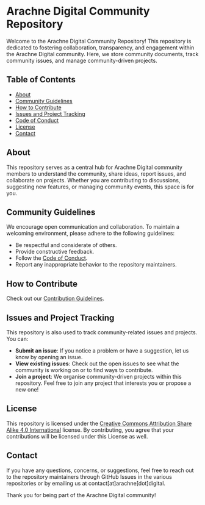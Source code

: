# Arachne Digital Community Repository

Welcome to the Arachne Digital Community Repository! This repository is dedicated to fostering collaboration, transparency, and engagement within the Arachne Digital community. Here, we store community documents, track community issues, and manage community-driven projects.

## Table of Contents

- [About](#about)
- [Community Guidelines](#community-guidelines)
- [How to Contribute](#how-to-contribute)
- [Issues and Project Tracking](#issues-and-project-tracking)
- [Code of Conduct](#code-of-conduct)
- [License](#license)
- [Contact](#contact)

## About

This repository serves as a central hub for Arachne Digital community members to understand the community, share ideas, report issues, and collaborate on projects. Whether you are contributing to discussions, suggesting new features, or managing community events, this space is for you.

## Community Guidelines

We encourage open communication and collaboration. To maintain a welcoming environment, please adhere to the following guidelines:

- Be respectful and considerate of others.
- Provide constructive feedback.
- Follow the [Code of Conduct](https://github.com/arachne-threat-intel/community/blob/main/CODE_OF_CONDUCT.md).
- Report any inappropriate behavior to the repository maintainers.

## How to Contribute

Check out our [Contribution Guidelines](https://github.com/arachne-threat-intel/community/blob/main/CONTRIBUTING.md).

## Issues and Project Tracking

This repository is also used to track community-related issues and projects. You can:

- **Submit an issue**: If you notice a problem or have a suggestion, let us know by opening an issue.
- **View existing issues**: Check out the open issues to see what the community is working on or to find ways to contribute.
- **Join a project**: We organise community-driven projects within this repository. Feel free to join any project that interests you or propose a new one!

## License

This repository is licensed under the [Creative Commons Attribution Share Alike 4.0 International](https://github.com/arachne-threat-intel/community/blob/main/LICENSE.md) license. By contributing, you agree that your contributions will be licensed under this License as well.

## Contact

If you have any questions, concerns, or suggestions, feel free to reach out to the repository maintainers through GitHub Issues in the various repositories or by emailing us at contact[at]arachne[dot]digital.

Thank you for being part of the Arachne Digital community!
